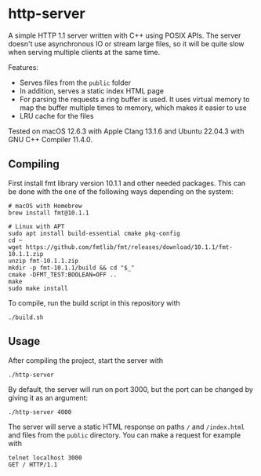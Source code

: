 # http-server
A simple HTTP 1.1 server written with C++ using POSIX APIs. The server doesn't use asynchronous IO or stream large files, so it will be quite slow when serving multiple clients at the same time.

Features:
- Serves files from the `public` folder
- In addition, serves a static index HTML page
- For parsing the requests a ring buffer is used. It uses virtual memory to map the buffer multiple times to memory, which makes it easier to use
- LRU cache for the files

Tested on macOS 12.6.3 with Apple Clang 13.1.6 and Ubuntu 22.04.3 with GNU C++ Compiler 11.4.0.


## Compiling
First install fmt library version 10.1.1 and other needed packages. This can be done with the one of the following ways depending on the system:
```
# macOS with Homebrew
brew install fmt@10.1.1

# Linux with APT
sudo apt install build-essential cmake pkg-config
cd ~
wget https://github.com/fmtlib/fmt/releases/download/10.1.1/fmt-10.1.1.zip
unzip fmt-10.1.1.zip
mkdir -p fmt-10.1.1/build && cd "$_"
cmake -DFMT_TEST:BOOLEAN=OFF ..
make
sudo make install
```

To compile, run the build script in this repository with
```
./build.sh
```


## Usage
After compiling the project, start the server with
```
./http-server
```
By default, the server will run on port 3000, but the port can be changed by giving it as an argument:
```
./http-server 4000
```

The server will serve a static HTML response on paths `/` and `/index.html` and files from the `public` directory.
You can make a request for example with
```
telnet localhost 3000
GET / HTTP/1.1


```


